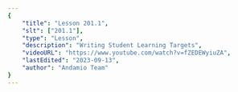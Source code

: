 ```yaml
---
{
    "title": "Lesson 201.1",
    "slt": ["201.1"],
    "type": "Lesson",
    "description": "Writing Student Learning Targets",
    "videoURL": "https://www.youtube.com/watch?v=fZEDEWyiuZA",
    "lastEdited": "2023-09-13",
    "author": "Andamio Team"
}
---
```

